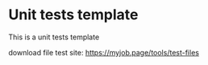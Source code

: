 # Unit tests template
This is a unit tests template

download file test site:
https://myjob.page/tools/test-files